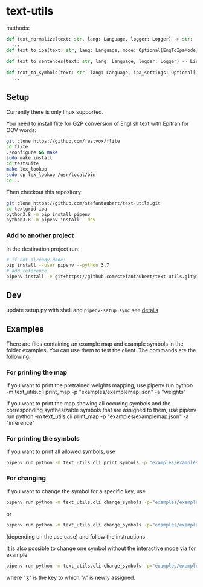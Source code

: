 # text-utils

methods:

```py
def text_normalize(text: str, lang: Language, logger: Logger) -> str:
  ...
def text_to_ipa(text: str, lang: Language, mode: Optional[EngToIpaMode], replace_unknown_with: Optional[str], logger: Logger) -> str:
  ...
def text_to_sentences(text: str, lang: Language, logger: Logger) -> List[str]:
  ...
def text_to_symbols(text: str, lang: Language, ipa_settings: Optional[IPAExtractionSettings], logger: Logger) -> List[str]:
  ...
```

## Setup

Currently there is only linux supported.

You need to install [flite](https://github.com/festvox/flite) for G2P conversion of English text with Epitran for OOV words:

```sh
git clone https://github.com/festvox/flite
cd flite
./configure && make
sudo make install
cd testsuite
make lex_lookup
sudo cp lex_lookup /usr/local/bin
cd ..
```

Then checkout this repository:

```sh
git clone https://github.com/stefantaubert/text-utils.git
cd textgrid-ipa
python3.8 -m pip install pipenv
python3.8 -m pipenv install --dev
```

### Add to another project

In the destination project run:

```sh
# if not already done:
pip install --user pipenv --python 3.7
# add reference
pipenv install -e git+https://github.com/stefantaubert/text-utils.git@master#egg=text_utils
```

## Dev

update setup.py with shell and `pipenv-setup sync`
see [details](https://pypi.org/project/pipenv-setup/)

## Examples

There are files containing an example map and example symbols in the folder examples. You can use them to test the client. The commands are the following:

### For printing the map

If you want to print the pretrained weights mapping, use
pipenv run python -m text_utils.cli print_map -p "examples/examplemap.json" -a "weights"

If you want to print the map showing all occuring symbols and the corresponding synthesizable symbols that are assigned to them, use
pipenv run python -m text_utils.cli print_map -p "examples/examplemap.json" -a "inference"

### For printing the symbols

If you want to print all allowed symbols, use

```sh
pipenv run python -m text_utils.cli print_symbols -p "examples/examplesymbols.symb"
```

### For changing

If you want to change the symbol for a specific key, use

```sh
pipenv run python -m text_utils.cli change_symbols -p="examples/examplemap.json" -s="examples/examplesymbols.symb" -a="weights"
```

or

```sh
pipenv run python -m text_utils.cli change_symbols -p="examples/examplemap.json" -s="examples/examplesymbols.symb" -a="inference"
```

(depending on the use case)
and follow the instructions.

It is also possible to change one symbol without the interactive mode via for example

```sh
pipenv run python -m text_utils.cli change_symbols -p="examples/examplemap.json" -s="examples/examplesymbols.symb" -t="ʒ" -m="ʌ"
```

where "ʒ" is the key to which "ʌ" is newly assigned.